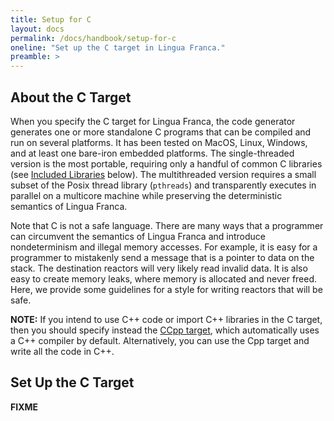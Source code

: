 ```yaml
---
title: Setup for C
layout: docs
permalink: /docs/handbook/setup-for-c
oneline: "Set up the C target in Lingua Franca."
preamble: >
---
```


## About the C Target

When you specify the C target for Lingua Franca, the code generator generates one or more standalone C programs that can be compiled and run on several platforms. It has been tested on MacOS, Linux, Windows, and at least one bare-iron embedded platforms. The single-threaded version is the most portable, requiring only a handful of common C libraries (see [Included Libraries](#included-libraries) below). The multithreaded version requires a small subset of the Posix thread library (`pthreads`) and transparently executes in parallel on a multicore machine while preserving the deterministic semantics of Lingua Franca.

Note that C is not a safe language. There are many ways that a programmer can circumvent the semantics of Lingua Franca and introduce nondeterminism and illegal memory accesses. For example, it is easy for a programmer to mistakenly send a message that is a pointer to data on the stack. The destination reactors will very likely read invalid data. It is also easy to create memory leaks, where memory is allocated and never freed. Here, we provide some guidelines for a style for writing reactors that will be safe.

**NOTE:** If you intend to use C++ code or import C++ libraries in the C target, then you should specify instead the [CCpp target](#the-ccpp-target), which automatically uses a C++ compiler by default. Alternatively, you can use the Cpp target and write all the code in C++.

## Set Up the C Target

**FIXME**
